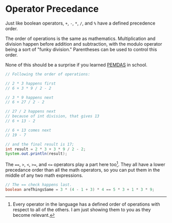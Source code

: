 # Operator Precedance

Just like boolean operators, `+`, `-`, `*`, `/`, and `%` have a defined precedence order.

The order of operations is the same as mathematics. Multiplication and division happen before
addition and subtraction, with the modulo operator being a sort of "funky division."
Parentheses can be used to control this order.

None of this should be a surprise if you learned [PEMDAS](https://www.khanacademy.org/math/cc-seventh-grade-math/cc-7th-negative-numbers-multiply-and-divide/cc-7th-order-of-operations/v/introduction-to-order-of-operations) in school.

```java
// Following the order of operations:

// 2 * 3 happens first
// 6 + 3 * 9 / 2 - 2

// 3 * 9 happens next
// 6 + 27 / 2 - 2

// 27 / 2 happens next
// because of int division, that gives 13
// 6 + 13 - 2

// 6 + 13 comes next
// 19 - 7

// and the final result is 17;
int result = 2 * 3 + 3 * 9 / 2 - 2;
System.out.println(result);
``` 

The `==`, `>`, `<`, `>=`, and `<=` operators play a part here too[^theyalldo]. They all have a lower precedance order than all the math operators, so you can
put them in the middle of any two math expressions.

```java
// The == check happens last.
boolean areThingsSame = 3 * (4 - 1 + 3) * 4 == 5 * 3 + 1 * 3 * 9;
```

[^theyalldo]: Every operator in the language has a defined order of operations with respect to all of the others. I am just showing them to you as they become relevant.